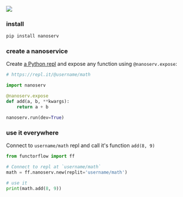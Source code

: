 ![](https://res.cloudinary.com/functorflow/image/upload/c_scale,w_1286/v1567428670/cover_aybzhh.png)


### install 

```bash
pip install nanoserv
```

### create a nanoservice

Create [a Python repl](https://repl.it/languages/python3) and expose any function using `@nanoserv.expose`:

```python
# https://repl.it/@username/math

import nanoserv

@nanoserv.expose
def add(a, b, **kwargs):
    return a + b

nanoserv.run(dev=True)
```

### use it everywhere

Connect to `username/math` repl and call it's function `add(8, 9)`

```python
from functorflow import ff

# Connect to repl at `username/math` 
math = ff.nanoserv.new(replit='username/math')

# use it
print(math.add(8, 9))
```

